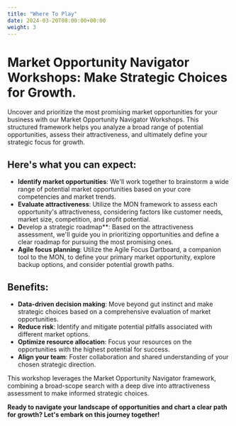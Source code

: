 ```yaml
---
title: "Where To Play"
date: 2024-03-20T08:00:00+00:00
weight: 3
---
```


# Market Opportunity Navigator Workshops: Make Strategic Choices for Growth.

<!--more-->

Uncover and prioritize the most promising market opportunities for your business with our Market Opportunity Navigator Workshops. This structured framework helps you analyze a broad range of potential opportunities, assess their attractiveness, and ultimately define your strategic focus for growth.

## Here's what you can expect:
  * **Identify market opportunities**: We'll work together to brainstorm a wide range of potential market opportunities based on your core competencies and market trends.
  * **Evaluate attractiveness**: Utilize the MON framework to assess each opportunity's attractiveness, considering factors like customer needs, market size, competition, and profit potential.
  * **D**evelop a strategic roadmap**: Based on the attractiveness assessment, we'll guide you in prioritizing opportunities and define a clear roadmap for pursuing the most promising ones.
  * **Agile focus planning**: Utilize the Agile Focus Dartboard, a companion tool to the MON, to define your primary market opportunity, explore backup options, and consider potential growth paths.

## Benefits:
  * **Data-driven decision making**: Move beyond gut instinct and make strategic choices based on a comprehensive evaluation of market opportunities.
  * **Reduce risk**: Identify and mitigate potential pitfalls associated with different market options.
  * **Optimize resource allocation**: Focus your resources on the opportunities with the highest potential for success.
  * **Align your team**: Foster collaboration and shared understanding of your chosen strategic direction.

This workshop leverages the Market Opportunity Navigator framework, combining a broad-scope search with a deep dive into attractiveness assessment to make informed strategic choices.

**Ready to navigate your landscape of opportunities and chart a clear path for growth? Let's embark on this journey together!**
